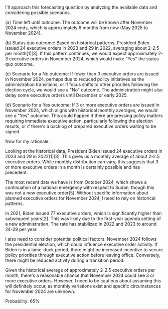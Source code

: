 I'll approach this forecasting question by analyzing the available data and considering possible scenarios.

(a) Time left until outcome: The outcome will be known after November 2024 ends, which is approximately 6 months from now (May 2025 to November 2024).

(b) Status quo outcome: Based on historical patterns, President Biden issued 24 executive orders in 2023 and 29 in 2022, averaging about 2-2.5 per month[1][3]. If this pattern continues, we would expect approximately 2-3 executive orders in November 2024, which would make "Yes" the status quo outcome.

(c) Scenario for a No outcome: If fewer than 3 executive orders are issued in November 2024, perhaps due to reduced policy initiatives as the administration transitions, or if focus shifts to other priorities following the election cycle, we would see a "No" outcome. The administration might also delay some executive orders until December or early 2025.

(d) Scenario for a Yes outcome: If 3 or more executive orders are issued in November 2024, which aligns with historical monthly averages, we would see a "Yes" outcome. This could happen if there are pressing policy matters requiring immediate executive action, particularly following the election results, or if there's a backlog of prepared executive orders waiting to be signed.

Now for my rationale:

Looking at the historical data, President Biden issued 24 executive orders in 2023 and 29 in 2022[1][3]. This gives us a monthly average of about 2-2.5 executive orders. While monthly distribution can vary, this suggests that 3 or more executive orders in a month is certainly possible and has precedent.

The most recent data we have is from October 2024, which shows a continuation of a national emergency with respect to Sudan, though this was not a new executive order[5]. Without specific information about planned executive orders for November 2024, I need to rely on historical patterns.

In 2021, Biden issued 77 executive orders, which is significantly higher than subsequent years[2]. This was likely due to the first-year agenda setting of a new administration. The rate has stabilized in 2022 and 2023 to around 24-29 per year.

I also need to consider potential political factors. November 2024 follows the presidential election, which could influence executive order activity. If Biden is in a lame-duck period, there might be increased incentive to secure policy priorities through executive action before leaving office. Conversely, there might be reduced activity during a transition period.

Given the historical average of approximately 2-2.5 executive orders per month, there's a reasonable chance that November 2024 could see 3 or more executive orders. However, I need to be cautious about assuming this will definitely occur, as monthly variations exist and specific circumstances for November 2024 are unknown.

Probability: 65%